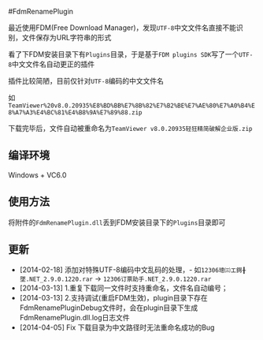 #FdmRenamePlugin

最近使用FDM(Free Download Manager)，发现`UTF-8`中文文件名直接不能识别，文件保存为URL字符串的形式

看了下FDM安装目录下有`Plugins`目录，于是基于`FDM plugins SDK`写了一个`UTF-8`中文文件名自动更正的插件

插件比较简陋，目前仅针对`UTF-8`编码的中文文件名

如`TeamViewer%20v8.0.20935%E8%BD%BB%E7%8B%82%E7%B2%BE%E7%AE%80%E7%A0%B4%E8%A7%A3%E4%BC%81%E4%B8%9A%E7%89%88.zip`

下载完毕后，文件自动被重命名为`TeamViewer v8.0.20935轻狂精简破解企业版.zip`

## 编译环境

Windows + VC6.0

## 使用方法

将附件的`FdmRenamePlugin.dll`丢到FDM安装目录下的`Plugins`目录即可

## 更新

- [2014-02-18] 添加对特殊UTF-8编码中文乱码的处理，- 如`12306璁㈢エ鍔╂墜.NET_2.9.0.1220.rar` -> `12306订票助手.NET_2.9.0.1220.rar`
- [2014-03-13] 1.重复下载同一文件时支持重命名，文件名自动编号；
- [2014-03-13] 2.支持调试(重启FDM生效)，plugin目录下存在FdmRenamePluginDebug文件时，会在plugin目录下生成FdmRenamePlugin.dll.log日志文件
- [2014-04-05] Fix 下载目录为中文路径时无法重命名成功的Bug
